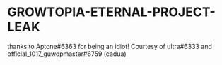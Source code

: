 # GROWTOPIA-ETERNAL-PROJECT-LEAK
 thanks to Aptone#6363 for being an idiot!
Courtesy of ultra#6333 and official_1017_guwopmaster#6759 (cadua)
